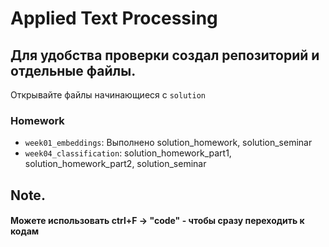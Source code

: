# Applied Text Processing

## Для удобства проверки создал репозиторий и отдельные файлы.
Открывайте файлы начинающиеся с `solution`


### Homework
- `week01_embeddings`: Выполнено solution_homework, solution_seminar
- `week04_classification`: solution_homework_part1, solution_homework_part2, solution_seminar

## Note. 

#### Можете использовать ctrl+F -> "code" - чтобы сразу переходить к кодам
<!-- Applied Text Processing course (CSE2562). Satbayev University, Autumn 2024

## Repository structure

- `week01_embeddings`: seminar task, homework for weeks 1-3.
- `week04_classification`: seminar task, homework for weeks 4-6.
- `week07_language_modeling`: seminar task, homework for weeks 7-9. -->
